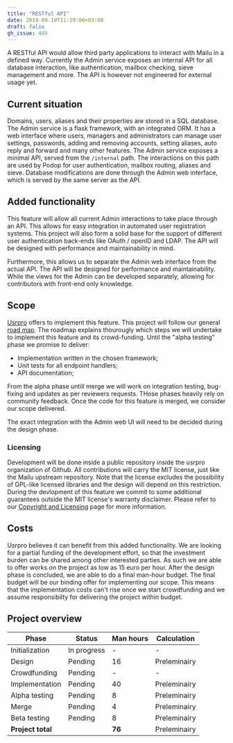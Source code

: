 ```yaml
---
title: "RESTful API"
date: 2019-09-19T11:29:00+03:00
draft: false
gh_issue: 445
---
```

A RESTful API would allow third party applications to interact with Mailu in a defined way. Currently the Admin service exposes an internal API for all database interaction, like authentication, mailbox checking, sieve management and more. The API is however not engineered for external usage yet.
<!--more-->

## Current situation

Domains, users, aliases and their properties are stored in a SQL database. The Admin service is a flask framework, with an integrated ORM. It has a web interface where users, managers and administrators can manage user settings, passwords, adding and removing accounts, setting aliases, auto reply and forward and many other features. The Admin service exposes a minimal API, served from the `/internal` path. The interactions on this path are used by Podop for user authentication, mailbox routing, aliases and sieve. Database modifications are done through the Admin web interface, which is served by the same server as the API.

## Added functionality

This feature will allow all current Admin interactions to take place through an API. This allows for easy integration in automated user registration systems. This project will also form a solid base for the support of different user authentication back-ends like OAuth / openID and LDAP. The API will be designed with performance and maintainability in mind.

Furthermore, this allows us to separate the Admin web interface from the actual API. The API will be designed for performance and maintainability. While the views for the Admin can be developed separately, allowing for contributors with front-end only knowledge.

## Scope

[Usrpro](/about/company/) offers to implement this feature.  This project will follow our general [road map](/about/projects-roadmap). The roadmap explains thourougly which steps we will undertake to implement this feature and its crowd-funding. Until the "alpha testing" phase we promise to deliver:

- Implementation written in the chosen framework;
- Unit tests for all endpoint handlers;
- API documentation;

From the alpha phase untill merge we will work on integration testing, bug-fixing and updates as per reviewers requests. THose phases heavily rely on community feedback. Once the code for this feature is merged, we consider our scope delivered.

The exact integration with the Admin web UI will need to be decided during the design phase.

### Licensing

Development will be done inside a public repository inside the usrpro organization of Github. All contributions will carry the MIT license, just like the Mailu upstream repository. Note that the license excludes the possibility of GPL-like licensed libraries and the design will depend on this restriction. During the devlopment of this feature we commit to some additional guarantees outside the MIT license's warranty disclaimer. Please refer to our [Copyright and Licensing](/about/copyright-and-licensing/) page for more information.

## Costs

Usrpro believes it can benefit from this added functionality. We are looking for a partial funding of the development effort, so that the investment burden can be shared among other interested parties. As such we are able to offer works on the project as low as 15 euro per hour. After the design phase is concluded, we are able to do a final man-hour budget. The final budget will be our binding offer for implementing our scope. This means that the implementation costs can't rise once we start crowdfunding and we assume responsibilty for delivering the project within budget.

## Project overview

| Phase          | Status      | Man hours | Calculation  |
| -------------- | ----------- | --------- | ------------ |
| Initialization | In progress | -         | -            |
| Design         | Pending     | 16        | Preleminairy |
| Crowdfunding   | Pending     | -         | -            |
| Implementation | Pending     | 40        | Preleminairy |
| Alpha testing  | Pending     | 8         | Preleminairy |
| Merge          | Pending     | 4         | Preleminairy |
| Beta testing   | Pending     | 8         | Preleminairy |
| **Project total** |          | **76**    | Preleminairy |
